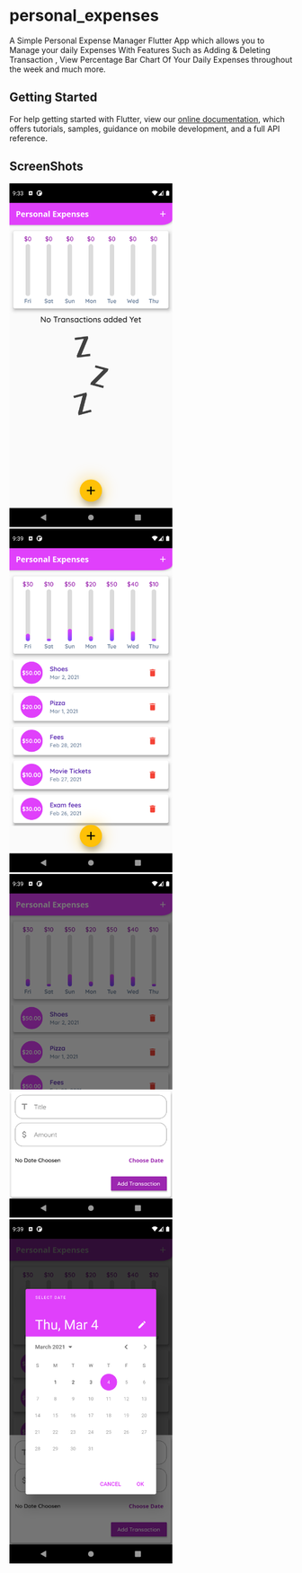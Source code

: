 # personal_expenses

A Simple Personal Expense Manager Flutter App which allows you to Manage your daily Expenses With Features Such as Adding & Deleting Transaction , View Percentage Bar Chart Of Your Daily Expenses throughout the week and much more.

## Getting Started

For help getting started with Flutter, view our
[online documentation](https://flutter.dev/docs), which offers tutorials,
samples, guidance on mobile development, and a full API reference.


## ScreenShots 

[<img src="Screenshots/no_transaction.png" width="290">](screenshots/no_transaction.png)
[<img src="Screenshots/transaction_list.png" width="290">](Screenshots/transaction_list.png)
[<img src="Screenshots/bottom_modal.png" width="290">](Screenshots/bottom_modal.png)
[<img src="Screenshots/datepick.png" width="290">](Screenshots/datepick.png)
